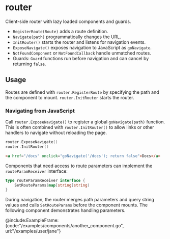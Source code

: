 # router

Client-side router with lazy loaded components and guards.

- `RegisterRoute(Route)` adds a route definition.
- `Navigate(path)` programmatically changes the URL.
- `InitRouter()` starts the router and listens for navigation events.
- `ExposeNavigate()` exposes navigation to JavaScript as `goNavigate`.
- `NotFoundComponent` or `NotFoundCallback` handle unmatched routes.
- Guards: `Guard` functions run before navigation and can cancel by returning `false`.

## Usage

Routes are defined with `router.RegisterRoute` by specifying the path and the
component to mount. `router.InitRouter` starts the router.

### Navigating from JavaScript

Call `router.ExposeNavigate()` to register a global `goNavigate(path)` function.
This is often combined with `router.InitRouter()` to allow links or other
handlers to navigate without reloading the page.

```go
router.ExposeNavigate()
router.InitRouter()
```

```html
<a href="/docs" onclick="goNavigate('/docs'); return false">Docs</a>
```

Components that need access to route parameters can implement the `routeParamReceiver` interface:

```go
type routeParamReceiver interface {
    SetRouteParams(map[string]string)
}
```

During navigation, the router merges path parameters and query string values and calls `SetRouteParams` before the component mounts. The following component demonstrates handling parameters.

@include:ExampleFrame:{code:"/examples/components/another_component.go", uri:"/examples/user/jane"}
